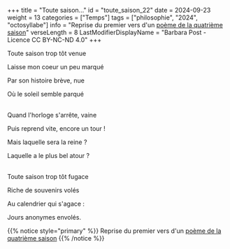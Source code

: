 +++
title = "Toute saison..."
id = "toute_saison_22"
date = 2024-09-23
weight = 13
categories = ["Temps"]
tags = ["philosophie", "2024", "octosyllabe"]
info = "Reprise du premier vers d'un [poème de la quatrième saison](../4_quatrieme_saison/saison_fugace)"
verseLength = 8
LastModifierDisplayName = "Barbara Post - Licence CC BY-NC-ND 4.0"
+++

Toute saison trop tôt venue

Laisse mon coeur un peu marqué

Par son histoire brève, nue

Où le soleil semble parqué

 \
Quand l'horloge s'arrête, vaine

Puis reprend vite, encore un tour !

Mais laquelle sera la reine ?

Laquelle a le plus bel atour ?

 \
Toute saison trop tôt fugace

Riche de souvenirs volés

Au calendrier qui s'agace :

Jours anonymes envolés.

{{% notice style="primary" %}}
Reprise du premier vers d'un [poème de la quatrième saison](../4_quatrieme_saison/saison_fugace)
{{% /notice %}}
